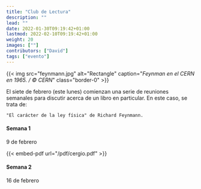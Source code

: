 ```yaml
---
title: "Club de Lectura"
description: ""
lead: ""
date: 2022-01-30T09:19:42+01:00
lastmod: 2022-02-10T09:19:42+01:00
weight: 20
images: [""]
contributors: ["David"]
tags: ["evento"]
---
```


{{< img src="feynmann.jpg" alt="Rectangle" caption="<em>Feynman en el CERN en 1965. / © CERN</em>" class="border-0" >}}

El siete de febrero (este lunes) comienzan una serie de reuniones semanales para discutir acerca de un libro en particular. En este caso, se trata de:

```text
"El carácter de la ley física" de Richard Feynmann.
```

#### Semana 1

9 de febrero

{{< embed-pdf url="/pdf/cergio.pdf" >}}

#### Semana 2

16 de febrero
